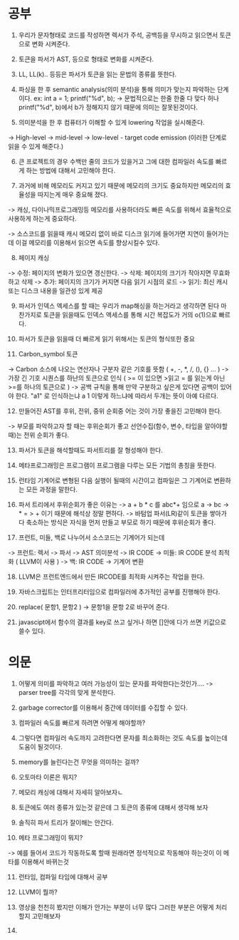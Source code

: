 

# 공부

1. 우리가 문자형태로 코드를 작성하면 렉서가 주석, 공백등을 무시하고 읽으면서 토큰으로 변화 시켜준다.

2. 토큰을 파서가 AST, 등으로 형태로 변화를 시켜준다. 

3. LL, LL(k).. 등등은 파서가 토큰을 읽는 문법의 종류를 뜻한다.

4. 파싱을 한 후 semantic analysis(의미 분석)을 통해 의미가 맞는지 파악하는 단계이다.
  ex: int a = 1;
      printf("%d", b); 
  -> 문법적으로는 한줄 한줄 다 맞다 허나 printf("%d", b)에서 b가 정해지지 않기 때문에 의미는 잘못된것이다. 

5. 의미분석을 한 후 컴퓨터가 이해할 수 있게 lowering 작업을 실시해준다.

  -> High-level -> mid-level -> low-level - target code emission (이러한 단계로 읽을 수 있게 해준다.)

6. 큰 프로젝트의 경우 수백만 줄의 코드가 있을거고 그에 대한 컴파일러 속도를 빠르게 하는 방법에 대해서 고민해야 한다.

7. 과거에 비해 메모리도 커지고 있기 때문에 메모리의 크기도 중요하지만 메모리의 효율성을 따지는게 매우
중요해 졌다.

  -> 캐싱, 다이나믹프로그래밍등 메모리를 사용하더라도 빠른 속도를 위해서 효율적으로 사용하게 하는게 
  중요하다.

  -> 소스코드를 읽을때 캐시 메모리 없이 바로 디스크 읽기에 들어가면 지연이 들어가는데 이걸 메모리를 
  이용해서 읽으면 속도를 향상시킬수 있다.

8. 페이지 캐싱 
  
  -> 수정: 페이지의 변화가 있으면 갱신한다.
  -> 삭제: 페이지의 크기가 작아지면 무효화 하고 삭제 
  -> 추가: 페이지의 크기가 커지면 다음 읽기 시점의 로드
  -> 읽기: 최신 캐시 또는 디스크 내용을 일관성 있게 제공

9. 파서가 인덱스 엑세스를 할 때는 우리가 map해싱을 하는거라고 생각하면 된다 마찬가지로 토큰을 읽을때도 인덱스 액세스를 통해 
  시간 복잡도가 거의 o(1)으로 빠르다.

10. 파서가 토큰을 읽을때 더 빠르게 읽기 위해서는 토큰의 형식또한 중요

11. Carbon_symbol 토큰 
   
   -> Carbon 소스에 나오는 연산자나 구분자 같은 기호를 뜻함 (  +, -, *, /, (), {} ... )
   -> 가장 긴 기호 시퀀스를 하난의 토큰으로 인식 ( >= 이 있으면 >읽고 = 를 읽는게 아닌 >=를 하나의 토큰으로 )
   -> 공백 규칙을 통해 만약 구분하고 싶은게 있다면 공백이 있어야 한다. "a1" 로 인식하는냐 a 1 이렇게 하느냐에 따라서 두개는 뜻이 아예 다르다.

12. 만들어진 AST를 후위, 전위, 중위 순회중 어는 것이 가장 좋을진 고민해야 한다. 

  -> 부모를 파악하고자 할 때는 후위순회가 좋고 선언수집(함수, 변수, 타입을 알아야할 때)는 전위 순회가 좋다.

13. 파서가 토큰을 해석할때도 파서트리를 잘 형성해야 한다.

14. 메타프로그래밍은 프로그램이 프로그램을 다루는 모든 기법의 총칭을 뜻한다.

15. 런타임 기계어로 변형된 다음 실행이 될때의 시간이고 컴파일은 그 기계어로 변환하는 모든 과정을 말한다.

16. 파서 트리에서 후위순회가 좋은 이유는 
  -> a + b * c 를 abc*+ 임으로 a -> bc -> * = > + 이기 때문에 해석상 정말 편하다.
  -> 바텀업 파서(LR)같이 토큰을 쌓아가다 축소하는 방식은 자식을 먼저 만들고 부모로 하기 때문에 후위순회가 좋다.

17. 프런트, 미들, 백로 나누어서 소스코드는 기계어가 되는데 

  -> 프런트: 렉서 -> 파서 -> AST 의미분석 -> IR CODE
  -> 미들: IR CODE 분석 최적화 ( LLVM이 사용 )
  -> 백: IR CODE -> 기계어 변환

18. LLVM은 프런트엔드에서 만든 IRCODE를 최적화 시켜주는 작업을 한다.

19. 자바스크립트는 인터프리터임으로 컴파일러에 추가적인 공부를 진행해야 한다.

20. replace( 문항1, 문항2 ) -> 문항1을 문항 2로 바꾸어 준다.

21. javascipt에서 함수의 결과를 key로 쓰고 싶거나 하면 []안에 다가 쓰면 키값으로 쓸수 있다.


# 의문 

1. 어떻게 의미를 파악하고 여러 가능성이 있는 문자를 파악한다는것인가.... 
  -> parser tree를 각각의 맞게 분석한다.

2. garbage corrector를 이용해서 중간에 데이터를 수집할 수 있다.

3. 컴파일러 속도를 빠르게 하려면 어떻게 해야할까?

4. 그렇다면 컴파일러 속도까지 고려한다면 문자를 최소화하는 것도 속도를 높이는데 도움이 될것이다.

5. memory를 늘린다는건 무엇을 의미하는 걸까?

6. 오토마타 이론은 뭐지?

7. 메모리 캐싱에 대해서 자세히 알아보자ㄴ

8. 토큰에도 여러 종류가 있는것 같은데 그 토큰의 종류에 대해서 생각해 보자

9. 솔직히 파서 트리가 잘이해는 안간다.

10. 메타 프로그래밍이 뭐지?
  
  -> 예를 들어서 코드가 작동하도록 할때 원래라면 정석적으로 작동해야 하는것이 이 메타를 이용해서 
     바뀌는것 

11. 런타임, 컴파일 타임에 대해서 공부

12. LLVM이 뭘까? 

13. 영상을 천천히 봤지만 이해가 안가는 부분이 너무 많다 그러한 부분은 어떻게 처리할지 고민해보자

14. 
